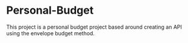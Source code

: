 # Personal-Budget
This project is a personal budget project based around creating an API using the envelope budget method. 
